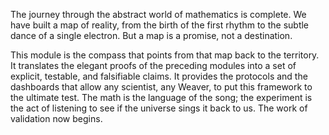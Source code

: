 The journey through the abstract world of mathematics is complete. We have built a map of reality, from the birth of the first rhythm to the subtle dance of a single electron. But a map is a promise, not a destination.

This module is the compass that points from that map back to the territory. It translates the elegant proofs of the preceding modules into a set of explicit, testable, and falsifiable claims. It provides the protocols and the dashboards that allow any scientist, any Weaver, to put this framework to the ultimate test. The math is the language of the song; the experiment is the act of listening to see if the universe sings it back to us. The work of validation now begins.